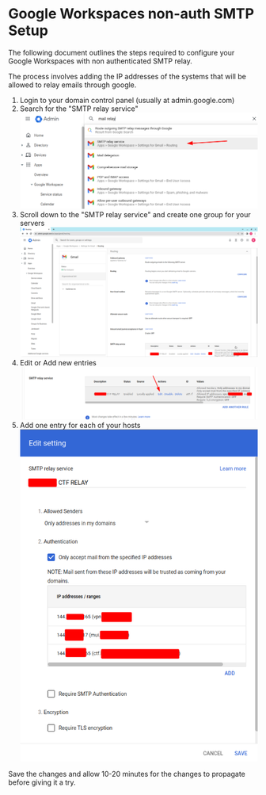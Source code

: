 # Google Workspaces non-auth SMTP Setup
The following document outlines the steps required to configure your Google Workspaces with non authenticated SMTP relay.

The process involves adding the IP addresses of the systems that will be allowed to relay emails through google.

1. Login to your domain control panel (usually at admin.google.com)
2. Search for the "SMTP relay service"
   ![test](step1.png)
3. Scroll down to the "SMTP relay service" and create one group for your servers
   ![](step2.png)
4. Edit or Add new entries
   ![](step3.png)
5. Add one entry for each of your hosts
   ![](step4.png)

Save the changes and allow 10-20 minutes for the changes to propagate before giving it a try.